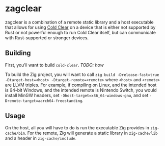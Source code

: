 # zagclear

zagclear is a combination of a remote static library and a host executable that
allows for using [Cold Clear](https://github.com/MinusKelvin/cold-clear) on a
device that is either not supported by Rust or not powerful enough to run Cold
Clear itself, but can communicate with Rust-supported or stronger devices.

## Building

First, you'll want to build `cold-clear`. _TODO: how_

To build the Zig project, you will want to call
`zig build -Drelease-fast=true -Dtarget-host=<host> -Dtarget-remote=<remote>`
where `<host>` and `<remote>` are LLVM triples. For example, if compiling on
Linux, and the intended host is 64-bit Windows, and the intended remote is
Nintendo Switch, you would install MinGW headers, set
`-Dhost-target=x86_64-windows-gnu`, and set
`-Dremote-target=aarch64-freestanding`.

## Usage

On the host, all you will have to do is run the executable Zig provides in
`zig-cache/bin`. For the remote, Zig will generate a static library in
`zig-cache/lib` and a header in `zig-cache/include`.